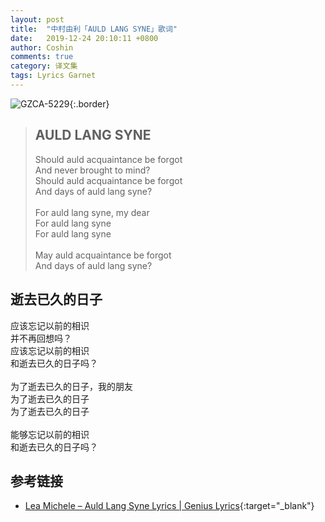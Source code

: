 ```yaml
---
layout: post
title:  "中村由利「AULD LANG SYNE」歌词"
date:   2019-12-24 20:10:11 +0800
author: Coshin
comments: true
category: 译文集
tags: Lyrics Garnet
---
```

![GZCA-5229](https://ganekuro.github.io/images/discography/other/GZCA-5229.jpg){:.border}

<blockquote class="original">
  <h2>AULD LANG SYNE</h2>
  <p>
    Should auld acquaintance be forgot<br>
    And never brought to mind?<br>
    Should auld acquaintance be forgot<br>
    And days of auld lang syne?<br>
    <br>
    For auld lang syne, my dear<br>
    For auld lang syne<br>
    For auld lang syne<br>
    <br>
    May auld acquaintance be forgot<br>
    And days of auld lang syne?
  </p>
</blockquote>

<div class="translation">
  <h2>逝去已久的日子</h2>
  <p>
    应该忘记以前的相识<br>
    并不再回想吗？<br>
    应该忘记以前的相识<br>
    和逝去已久的日子吗？<br>
    <br>
    为了逝去已久的日子，我的朋友<br>
    为了逝去已久的日子<br>
    为了逝去已久的日子<br>
    <br>
    能够忘记以前的相识<br>
    和逝去已久的日子吗？
  </p>
</div>

## 参考链接

* [Lea Michele – Auld Lang Syne Lyrics \| Genius Lyrics](https://genius.com/Lea-michele-auld-lang-syne-lyrics){:target="_blank"}
